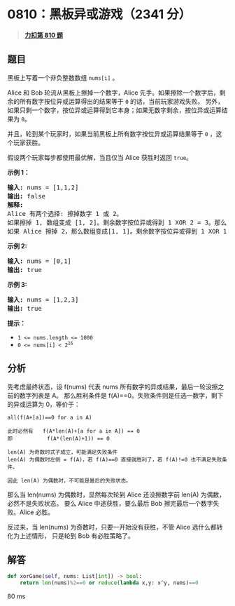 # 0810：黑板异或游戏（2341 分）


> <u>**[力扣第 810 题](https://leetcode.cn/problems/chalkboard-xor-game/)**</u>

## 题目

<p>黑板上写着一个非负整数数组 <code>nums[i]</code> 。</p>

<p>Alice 和 Bob 轮流从黑板上擦掉一个数字，Alice 先手。如果擦除一个数字后，剩余的所有数字按位异或运算得出的结果等于 <code>0</code> 的话，当前玩家游戏失败。 另外，如果只剩一个数字，按位异或运算得到它本身；如果无数字剩余，按位异或运算结果为 <code>0</code>。</p>

<p>并且，轮到某个玩家时，如果当前黑板上所有数字按位异或运算结果等于 <code>0</code> ，这个玩家获胜。</p>

<p>假设两个玩家每步都使用最优解，当且仅当 Alice 获胜时返回 <code>true</code>。</p>



<p><strong>示例 1：</strong></p>

<pre>
<strong>输入:</strong> nums = [1,1,2]
<strong>输出:</strong> false
<strong>解释:</strong>
Alice 有两个选择: 擦掉数字 1 或 2。
如果擦掉 1, 数组变成 [1, 2]。剩余数字按位异或得到 1 XOR 2 = 3。那么 Bob 可以擦掉任意数字，因为 Alice 会成为擦掉最后一个数字的人，她总是会输。
如果 Alice 擦掉 2，那么数组变成[1, 1]。剩余数字按位异或得到 1 XOR 1 = 0。Alice 仍然会输掉游戏。
</pre>

<p><strong>示例 2:</strong></p>

<pre>
<strong>输入:</strong> nums = [0,1]
<strong>输出:</strong> true
</pre>

<p><strong>示例 3:</strong></p>

<pre>
<strong>输入:</strong> nums = [1,2,3]
<strong>输出:</strong> true
</pre>



<p><strong>提示：</strong></p>

<ul>
<li><code>1 &lt;= nums.length &lt;= 1000</code></li>
<li><code>0 &lt;= nums[i] &lt; 2<sup>16</sup></code></li>
</ul>




## 分析

先考虑最终状态，设 f(nums) 代表 nums 所有数字的异或结果，最后一轮没擦之前的数字列表是 A。
那么胜利条件是 f(A)==0。失败条件则是任选一数字，剩下的异或运算为 0，等价于：

	all(f(A+[a])==0 for a in A)
	
	此时必然有 	f(A*len(A)+[a for a in A]) == 0
	即			f(A*(len(A)+1)) == 0
	
	len(A) 为奇数时式子成立，可能满足失败条件
	len(A) 为偶数时左侧 = f(A)，若 f(A)==0 直接就胜利了，若 f(A)!=0 也不满足失败条件。
	
	因此 len(A) 为偶数时，不可能是最后的失败状态。
	
那么当 len(nums) 为偶数时，显然每次轮到 Alice 还没擦数字前 len(A) 为偶数，必然不是失败状态。
要么 Alice 中途获胜，要么最后 Bob 擦完最后一个数字失败。Alice 必胜。

反过来，当 len(nums) 为奇数时，只要一开始没有获胜，不管 Alice 选什么都转化为上述情形，
只是轮到 Bob 有必胜策略了。


## 解答

```python
def xorGame(self, nums: List[int]) -> bool:
	return len(nums)%2==0 or reduce(lambda x,y: x^y, nums)==0
```

80 ms

